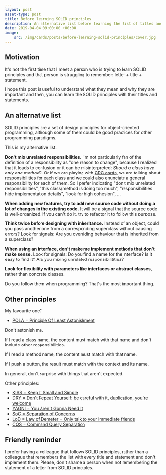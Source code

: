 ```yaml
---
layout: post
asset-type: post
title: Before learning SOLID principles
description: An alternative list before learning the list of titles and statements
date: 2019-04-04 09:00:00 +00:00
image:
    src: /img/cards/posts/before-learning-solid-principles/cover.jpg
---
```


## Motivation

It's not the first time that I meet a person who is trying to learn SOLID principles and that person is struggling to remember: letter + title + statement.

I hope this post is useful to understand what they mean and why they are important and then, you can learn the SOLID principles with their titles and statements.

## An alternative list

SOLID principles are a set of design principles for object-oriented programming, although some of them could be good practices for other programming paradigms. 

This is my alternative list.

**Don't mix unrelated responsibilities.** I'm not particularly fan of the definition of a responsibility as "one reason to change", because I realized that it leads to confusion or it can be misinterpreted: _Should a class have only one method?_. Or if we are playing with [CRC cards](http://www.extremeprogramming.org/rules/crccards.html), we are talking about responsibilities for each class and we could also enunciate a general responsibility for each of them. So I prefer indicating "don't mix unrelated responsibilities", "this class/method is doing too much", "responsibilities hide implementation details", "look for high cohesion", ...

**When adding new features, try to add new source code without doing a lot of changes in the existing code.** It will be a signal that the source code is well-organized. If you can't do it, try to refactor it to follow this purpose.

**Think twice before designing with inheritance.** Instead of an object, could you pass another one from a corresponding superclass without causing errors? Look for signals: Are you overriding behaviour that is inherited from a superclass?

**When using an interface, don't make me implement methods that don't make sense.** Look for signals: Do you find a name for the interface? Is it easy to find it? Are you mixing unrelated responsibilitities?

**Look for flexibility with parameters like interfaces or abstract classes**, rather than concrete classes.

Do you follow them when programming? That's the most important thing.

## Other principles

My favourite one?

* [POLA = Principle Of Least Astonishment](http://wiki.c2.com/?PrincipleOfLeastAstonishment)

Don't astonish me. 

If I read a class name, the content must match with that name and don't include other responsibilities.

If I read a method name, the content must match with that name.

If I push a button, the result must match with the context and its name.

In general, don't surprise with things that aren't expected.

Other principles:

* [KISS = Keep It Small and Simple](http://wiki.c2.com/?KeepItSimple)
* [DRY = Don't Repeat Yourself](http://wiki.c2.com/?DontRepeatYourself): be careful with it, [duplication, you're welcome](/2018/02/27/duplication-you-are-welcome.html)
* [YAGNI = You Aren't Gonna Need It](http://wiki.c2.com/?YouArentGonnaNeedIt)
* [SoC = Separation of Concerns](http://wiki.c2.com/?SeparationOfConcerns)
* [LoD = Law of Demeter = Only talk to your immediate friends](http://wiki.c2.com/?LawOfDemeter)
* [CQS = Command Query Separation](http://wiki.c2.com/?CommandQuerySeparation)

## Friendly reminder

I prefer having a colleague that follows SOLID principles, rather than a colleague that remembers the list with every title and statement and don't implement them. Please, don't shame a person when not remembering the statement of a letter from SOLID principles.
